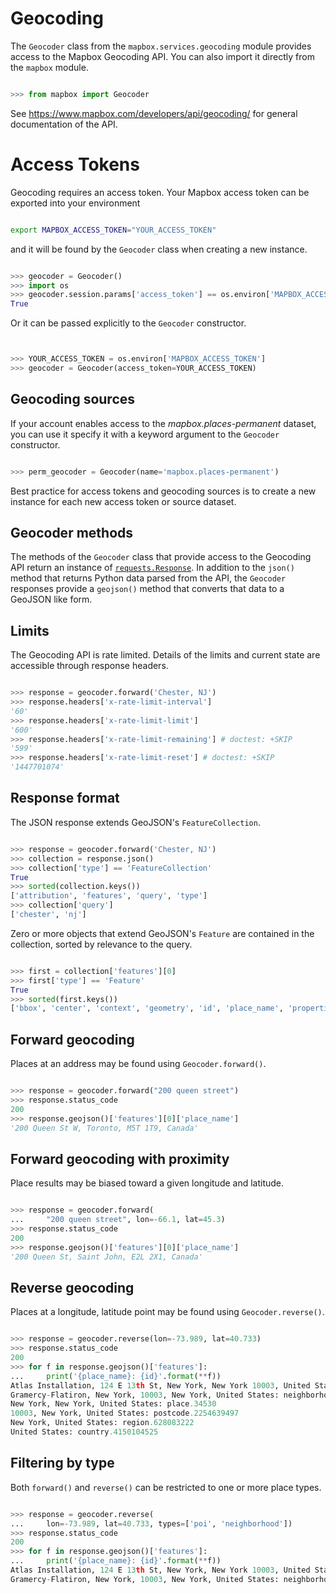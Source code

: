 Geocoding
=========

The `Geocoder` class from the `mapbox.services.geocoding` module provides
access to the Mapbox Geocoding API. You can also import it directly from the
`mapbox` module.

```python

>>> from mapbox import Geocoder

```

See https://www.mapbox.com/developers/api/geocoding/ for general documentation
of the API.

# Access Tokens

Geocoding requires an access token. Your Mapbox access token can be exported
into your environment

```bash

export MAPBOX_ACCESS_TOKEN="YOUR_ACCESS_TOKEN"

```

and it will be found by the `Geocoder` class when creating a new instance.

```python

>>> geocoder = Geocoder()
>>> import os
>>> geocoder.session.params['access_token'] == os.environ['MAPBOX_ACCESS_TOKEN']
True

```

Or it can be passed explicitly to the `Geocoder` constructor.

```python


>>> YOUR_ACCESS_TOKEN = os.environ['MAPBOX_ACCESS_TOKEN']
>>> geocoder = Geocoder(access_token=YOUR_ACCESS_TOKEN)

```

## Geocoding sources

If your account enables access to the *mapbox.places-permanent* dataset, you
can use it specify it with a keyword argument to the `Geocoder` constructor.

```python

>>> perm_geocoder = Geocoder(name='mapbox.places-permanent')

```

Best practice for access tokens and geocoding sources is to create a new
instance for each new access token or source dataset.

## Geocoder methods

The methods of the `Geocoder` class that provide access to the Geocoding API
return an instance of
[`requests.Response`](http://docs.python-requests.org/en/latest/api/#requests.Response).
In addition to the `json()` method that returns Python data parsed from the
API, the `Geocoder` responses provide a `geojson()` method that converts that
data to a GeoJSON like form.

## Limits

The Geocoding API is rate limited. Details of the limits and current state
are accessible through response headers.

```python

>>> response = geocoder.forward('Chester, NJ')
>>> response.headers['x-rate-limit-interval']
'60'
>>> response.headers['x-rate-limit-limit']
'600'
>>> response.headers['x-rate-limit-remaining'] # doctest: +SKIP
'599'
>>> response.headers['x-rate-limit-reset'] # doctest: +SKIP
'1447701074'

```

## Response format

The JSON response extends GeoJSON's `FeatureCollection`.

```python

>>> response = geocoder.forward('Chester, NJ')
>>> collection = response.json()
>>> collection['type'] == 'FeatureCollection'
True
>>> sorted(collection.keys())
['attribution', 'features', 'query', 'type']
>>> collection['query']
['chester', 'nj']

```

Zero or more objects that extend GeoJSON's `Feature` are contained in the
collection, sorted by relevance to the query.

```python

>>> first = collection['features'][0]
>>> first['type'] == 'Feature'
True
>>> sorted(first.keys())
['bbox', 'center', 'context', 'geometry', 'id', 'place_name', 'properties', 'relevance', 'text', 'type']

```

## Forward geocoding

Places at an address may be found using `Geocoder.forward()`.

```python

>>> response = geocoder.forward("200 queen street")
>>> response.status_code
200
>>> response.geojson()['features'][0]['place_name']
'200 Queen St W, Toronto, M5T 1T9, Canada'

```

## Forward geocoding with proximity

Place results may be biased toward a given longitude and latitude.

```python

>>> response = geocoder.forward(
...     "200 queen street", lon=-66.1, lat=45.3)
>>> response.status_code
200
>>> response.geojson()['features'][0]['place_name']
'200 Queen St, Saint John, E2L 2X1, Canada'

```

## Reverse geocoding

Places at a longitude, latitude point may be found using `Geocoder.reverse()`.

```python

>>> response = geocoder.reverse(lon=-73.989, lat=40.733)
>>> response.status_code
200
>>> for f in response.geojson()['features']:
...     print('{place_name}: {id}'.format(**f))
Atlas Installation, 124 E 13th St, New York, New York 10003, United States: poi.2701346205
Gramercy-Flatiron, New York, 10003, New York, United States: neighborhood.21161
New York, New York, United States: place.34530
10003, New York, United States: postcode.2254639497
New York, United States: region.628083222
United States: country.4150104525

```

## Filtering by type

Both `forward()` and `reverse()` can be restricted to one or more place types.

```python

>>> response = geocoder.reverse(
...     lon=-73.989, lat=40.733, types=['poi', 'neighborhood'])
>>> response.status_code
200
>>> for f in response.geojson()['features']:
...     print('{place_name}: {id}'.format(**f))
Atlas Installation, 124 E 13th St, New York, New York 10003, United States: poi.2701346205
Gramercy-Flatiron, New York, 10003, New York, United States: neighborhood.21161

```
